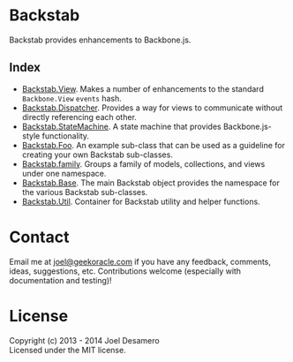 Backstab
==========

Backstab provides enhancements to Backbone.js.

Index
-------
    
- [Backstab.View](docs/Backstab.View.md). Makes a number of enhancements to the standard `Backbone.View` `events` hash.
- [Backstab.Dispatcher](docs/Backstab.Dispatcher.md). Provides a way for views to communicate without directly referencing each other.
- [Backstab.StateMachine](docs/Backstab.StateMachine.md). A state machine that provides Backbone.js-style functionality.
- [Backstab.Foo](docs/Backstab.Foo.md). An example sub-class that can be used as a guideline for creating your own Backstab sub-classes.
- [Backstab.family](docs/Backstab.family.md). Groups a family of models, collections, and views under one namespace.
- [Backstab.Base](docs/Backstab.Base.md). The main Backstab object provides the namespace for the various Backstab sub-classes.
- [Backstab.Util](docs/Backstab.Util.md). Container for Backstab utility and helper functions.

Contact
=========
Email me at joel@geekoracle.com if you have any feedback, comments, ideas, suggestions, etc. Contributions 
welcome (especially with documentation and testing)!


License
=========
Copyright (c) 2013 - 2014 Joel Desamero  
Licensed under the MIT license.

